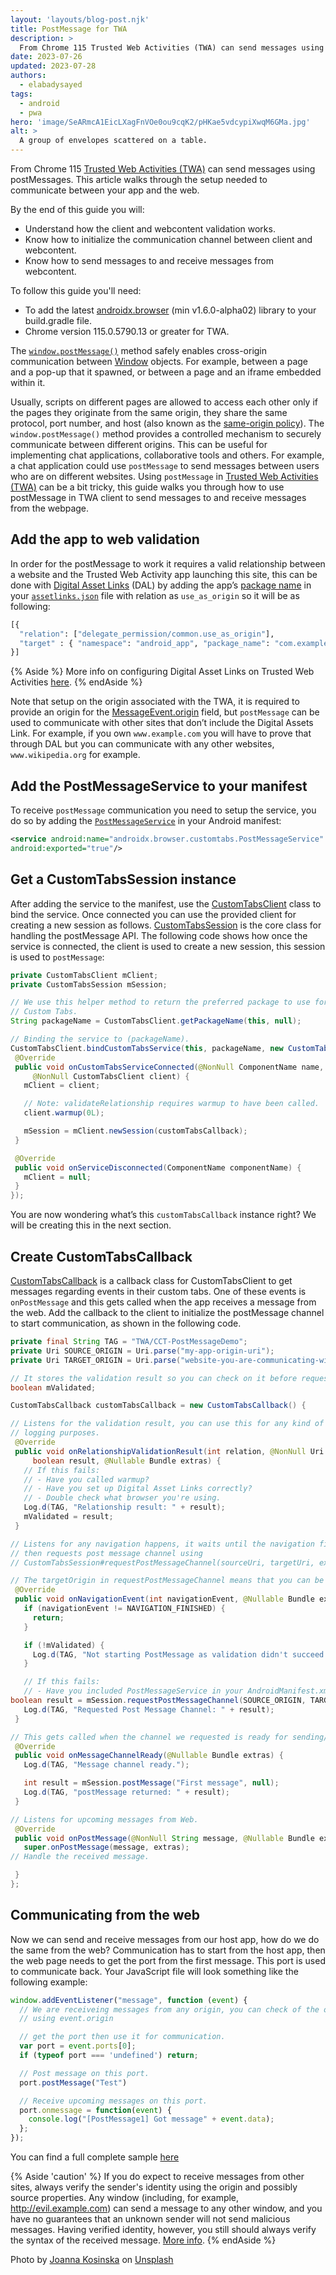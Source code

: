 ```yaml
---
layout: 'layouts/blog-post.njk'
title: PostMessage for TWA
description: >
  From Chrome 115 Trusted Web Activities (TWA) can send messages using postMessages. This article walks through the setup needed to communicate between your app and the web.
date: 2023-07-26
updated: 2023-07-28
authors:
  - elabadysayed
tags:
  - android
  - pwa
hero: 'image/SeARmcA1EicLXagFnVOe0ou9cqK2/pHKae5vdcypiXwqM6GMa.jpg'
alt: >
  A group of envelopes scattered on a table.
---
```


From Chrome 115 [Trusted Web Activities (TWA)](/docs/android/trusted-web-activity/) can send messages using postMessages. This article walks through the setup needed to communicate between your app and the web.

By the end of this guide you will:
- Understand how the client and webcontent validation works.
- Know how to initialize the communication channel between client and webcontent.
- Know how to send messages to and receive messages from webcontent.

To follow this guide you'll need:

- To add the latest [androidx.browser](https://developer.android.com/jetpack/androidx/releases/browser) (min v1.6.0-alpha02) library to your build.gradle file.
- Chrome version 115.0.5790.13 or greater for TWA.

The [`window.postMessage()`](https://developer.mozilla.org/docs/Web/API/Window/postMessage) method safely enables cross-origin communication between [Window](https://developer.mozilla.org/docs/Web/API/Window) objects. For example, between a page and a pop-up that it spawned, or between a page and an iframe embedded within it.

Usually, scripts on different pages are allowed to access each other only if the pages they originate from the same origin, they share the same protocol, port number, and host (also known as the [same-origin policy](https://developer.mozilla.org/docs/Web/Security/Same-origin_policy)). The `window.postMessage()` method  provides a controlled mechanism to securely communicate between different origins. This can be useful for implementing chat applications, collaborative tools and others. For example, a chat application could use `postMessage` to send messages between users who are on different websites.
Using `postMessage` in [Trusted Web Activities (TWA)](/docs/android/trusted-web-activity/) can be a bit tricky, this guide  walks you through how to use postMessage in TWA client to send messages to and receive messages from the webpage.



## Add the app to web validation

In order for the postMessage to work it requires a valid relationship between a website and the Trusted Web Activity app launching this site, this can be done with [Digital Asset Links](https://developers.google.com/digital-asset-links) (DAL) by adding the app’s [package name](https://developer.android.com/build/configure-app-module#set-application-id) in your [`assetlinks.json`](https://developer.android.com/training/app-links/verify-android-applinks) file with relation as `use_as_origin` so it will be as following:

```python
[{
  "relation": ["delegate_permission/common.use_as_origin"],
  "target" : { "namespace": "android_app", "package_name": "com.example.app", "sha256_cert_fingerprints": [""] }
}]
```

{% Aside %}
More info on configuring Digital Asset Links on Trusted Web Activities [here](/docs/android/trusted-web-activity/quick-start/#creating-your-asset-link-file).
{% endAside %}

Note that setup on the origin associated with the TWA, it is required to provide an origin for the [MessageEvent.origin](https://developer.mozilla.org/docs/Web/API/MessageEvent/origin) field, but `postMessage` can be used to communicate with other sites that don’t include the Digital Assets Link. For example, if you own `www.example.com` you will have to prove that through DAL but you can communicate with any other websites, `www.wikipedia.org` for example.

## Add the PostMessageService to your manifest

To receive `postMessage` communication you need to setup the service, you do so by adding the [`PostMessageService`](https://developer.android.com/reference/androidx/browser/customtabs/PostMessageService) in your Android manifest:

```xml
<service android:name="androidx.browser.customtabs.PostMessageService"
android:exported="true"/>
```

## Get a CustomTabsSession instance

After adding the service to the manifest, use the [CustomTabsClient](https://developer.android.com/reference/kotlin/androidx/browser/customtabs/CustomTabsClient) class to bind the service. Once connected you can use the provided client for creating a new session as follows.
[CustomTabsSession](https://developer.android.com/reference/androidx/browser/customtabs/CustomTabsSession) is the core class for handling the postMessage API. The following code shows how once the service is connected, the client is used to create a new session, this session is used to `postMessage`:

```java
private CustomTabsClient mClient;
private CustomTabsSession mSession;

// We use this helper method to return the preferred package to use for
// Custom Tabs.
String packageName = CustomTabsClient.getPackageName(this, null);

// Binding the service to (packageName).
CustomTabsClient.bindCustomTabsService(this, packageName, new CustomTabsServiceConnection() {
 @Override
 public void onCustomTabsServiceConnected(@NonNull ComponentName name,
     @NonNull CustomTabsClient client) {
   mClient = client;

   // Note: validateRelationship requires warmup to have been called.
   client.warmup(0L);

   mSession = mClient.newSession(customTabsCallback);
 }

 @Override
 public void onServiceDisconnected(ComponentName componentName) {
   mClient = null;
 }
});
```

You are now wondering what’s this `customTabsCallback` instance right? We will be creating this in the next section.
## Create CustomTabsCallback

[CustomTabsCallback](https://developer.android.com/reference/androidx/browser/customtabs/CustomTabsCallback) is a callback class for CustomTabsClient to get messages regarding events in their custom tabs. One of these events is `onPostMessage` and this gets called when the app receives a message from the web. Add the callback to the client to initialize the postMessage channel to start communication, as shown in the following code.

```java
private final String TAG = "TWA/CCT-PostMessageDemo";
private Uri SOURCE_ORIGIN = Uri.parse("my-app-origin-uri");
private Uri TARGET_ORIGIN = Uri.parse("website-you-are-communicating-with");

// It stores the validation result so you can check on it before requesting postMessage channel, since without successful validation it is not posible to use postMessage.
boolean mValidated;

CustomTabsCallback customTabsCallback = new CustomTabsCallback() {

// Listens for the validation result, you can use this for any kind of
// logging purposes.
 @Override
 public void onRelationshipValidationResult(int relation, @NonNull Uri requestedOrigin,
     boolean result, @Nullable Bundle extras) {
   // If this fails:
   // - Have you called warmup?
   // - Have you set up Digital Asset Links correctly?
   // - Double check what browser you're using.
   Log.d(TAG, "Relationship result: " + result);
   mValidated = result;
 }

// Listens for any navigation happens, it waits until the navigation finishes
// then requests post message channel using
// CustomTabsSession#requestPostMessageChannel(sourceUri, targetUri, extrasBundle)

// The targetOrigin in requestPostMessageChannel means that you can be certain their messages are delivered only to the website you expect.
 @Override
 public void onNavigationEvent(int navigationEvent, @Nullable Bundle extras) {
   if (navigationEvent != NAVIGATION_FINISHED) {
     return;
   }

   if (!mValidated) {
     Log.d(TAG, "Not starting PostMessage as validation didn't succeed.");
   }

   // If this fails:
   // - Have you included PostMessageService in your AndroidManifest.xml ?
boolean result = mSession.requestPostMessageChannel(SOURCE_ORIGIN, TARGET_ORIGIN, new Bundle());
   Log.d(TAG, "Requested Post Message Channel: " + result);
 }

// This gets called when the channel we requested is ready for sending/receiving messages.
 @Override
 public void onMessageChannelReady(@Nullable Bundle extras) {
   Log.d(TAG, "Message channel ready.");

   int result = mSession.postMessage("First message", null);
   Log.d(TAG, "postMessage returned: " + result);
 }

// Listens for upcoming messages from Web.
 @Override
 public void onPostMessage(@NonNull String message, @Nullable Bundle extras) {
   super.onPostMessage(message, extras);
// Handle the received message.

 }
};
```


## Communicating from the web

Now we can send and receive messages from our host app, how do we do the same from the web? Communication has to start from the host app, then the web page needs to get the port from the first message. This port is used to communicate back. Your JavaScript file will look something like the following example:

```javascript
window.addEventListener("message", function (event) {
  // We are receiveing messages from any origin, you can check of the origin by
  // using event.origin

  // get the port then use it for communication.
  var port = event.ports[0];
  if (typeof port === 'undefined') return;

  // Post message on this port.
  port.postMessage("Test")

  // Receive upcoming messages on this port.
  port.onmessage = function(event) {
    console.log("[PostMessage1] Got message" + event.data);
  };
});
```

You can find a full complete sample [here](https://github.com/GoogleChrome/android-browser-helper/tree/main/demos/twa-post-message)

{% Aside 'caution' %}
If you do expect to receive messages from other sites, always verify the sender's identity using the origin and possibly source properties. Any window (including, for example, http://evil.example.com) can send a message to any other window, and you have no guarantees that an unknown sender will not send malicious messages. Having verified identity, however, you still should always verify the syntax of the received message. [More info](https://developer.mozilla.org/docs/Web/API/Window/postMessage).
{% endAside %}

Photo by <a href="https://unsplash.com/@joannakosinska">Joanna Kosinska</a> on <a href="https://unsplash.com/s/photos/envelopes">Unsplash</a>

